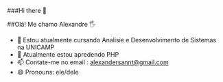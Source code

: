 ###Hi there 👋

##Olá! Me chamo Alexandre 🖐
- 🔭 Estou atualmente cursando Analisie e Desenvolvimento de Sistemas na UNICAMP 
- 🌱 Atualmente estou apredendo PHP
- 📫 Contate-me no email : alexandersannt@gmail.com
- 😄 Pronouns: ele/dele



